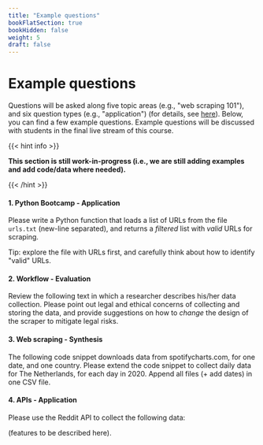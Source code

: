 ```yaml
---
title: "Example questions"
bookFlatSection: true
bookHidden: false
weight: 5
draft: false
---
```


# Example questions

Questions will be asked along five topic areas (e.g., "web scraping 101"), and six question types (e.g., "application") (for details, see [here](../exam#content)). Below, you can find a few example questions. Example questions will be discussed with students in the final live stream of this course.

{{< hint info >}}

__This section is still work-in-progress (i.e., we are still adding examples and add code/data where needed).__

{{< /hint >}}

#### 1. Python Bootcamp - Application

Please write a Python function that loads a list of URLs from the file `urls.txt` (new-line separated), and returns a *filtered* list with *valid* URLs for scraping.

Tip: explore the file with URLs first, and carefully think about how to identify "valid" URLs.

#### 2. Workflow - Evaluation

Review the following text in which a researcher describes his/her data collection. Please point out legal and ethical concerns of collecting and storing the data, and provide suggestions on how to *change* the design of the scraper to mitigate legal risks.

#### 3. Web scraping - Synthesis

The following code snippet downloads data from spotifycharts.com, for one date, and one country. Please extend the code snippet to collect daily data for The Netherlands, for each day in 2020. Append all files (+ add dates) in one CSV file.

#### 4. APIs - Application

Please use the Reddit API to collect the following data:

(features to be described here).
